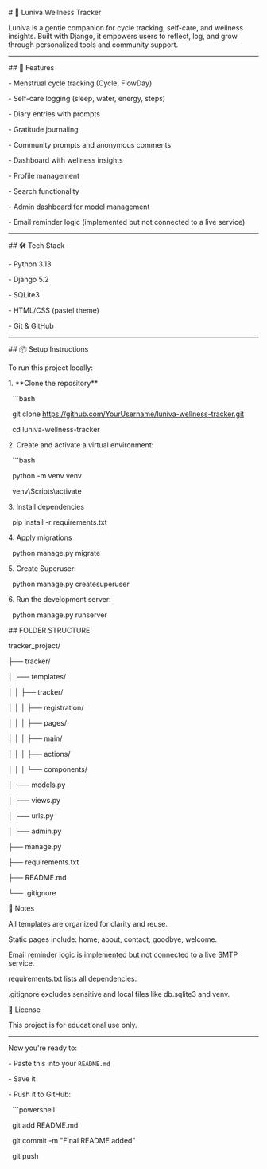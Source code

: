 \# 🌸 Luniva Wellness Tracker



Luniva is a gentle companion for cycle tracking, self-care, and wellness insights. Built with Django, it empowers users to reflect, log, and grow through personalized tools and community support.



---



\## 🌿 Features



\- Menstrual cycle tracking (Cycle, FlowDay)

\- Self-care logging (sleep, water, energy, steps)

\- Diary entries with prompts

\- Gratitude journaling

\- Community prompts and anonymous comments

\- Dashboard with wellness insights

\- Profile management

\- Search functionality

\- Admin dashboard for model management

\- Email reminder logic (implemented but not connected to a live service)



---



\## 🛠️ Tech Stack



\- Python 3.13

\- Django 5.2

\- SQLite3

\- HTML/CSS (pastel theme)

\- Git \& GitHub



---



\## 📦 Setup Instructions



To run this project locally:



1\. \*\*Clone the repository\*\*

&nbsp;   ```bash

&nbsp;  git clone https://github.com/YourUsername/luniva-wellness-tracker.git

&nbsp;  cd luniva-wellness-tracker



2\. Create and activate a virtual environment:

&nbsp;  ```bash

&nbsp;   python -m venv venv

&nbsp;   venv\\Scripts\\activate



3\. Install dependencies

&nbsp;  pip install -r requirements.txt



4\. Apply migrations

&nbsp;  python manage.py migrate



5\. Create Superuser:

&nbsp;  python manage.py createsuperuser



6\. Run the development server:

&nbsp;  python manage.py runserver



\## FOLDER STRUCTURE:

tracker\_project/

├── tracker/

│   ├── templates/

│   │   ├── tracker/

│   │   │   ├── registration/

│   │   │   ├── pages/

│   │   │   ├── main/

│   │   │   ├── actions/

│   │   │   └── components/

│   ├── models.py

│   ├── views.py

│   ├── urls.py

│   ├── admin.py

├── manage.py

├── requirements.txt

├── README.md

└── .gitignore



📝 Notes

All templates are organized for clarity and reuse.



Static pages include: home, about, contact, goodbye, welcome.



Email reminder logic is implemented but not connected to a live SMTP service.



requirements.txt lists all dependencies.



.gitignore excludes sensitive and local files like db.sqlite3 and venv.



📜 License

This project is for educational use only.



---

Now you're ready to:

\- Paste this into your `README.md`

\- Save it

\- Push it to GitHub:

&nbsp; ```powershell

&nbsp; git add README.md

&nbsp; git commit -m "Final README added"

&nbsp; git push





